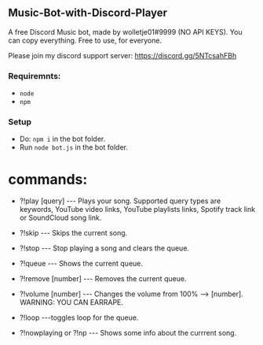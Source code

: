 ## Music-Bot-with-Discord-Player
A free Discord Music bot, made by wolletje01#9999 (NO API KEYS). You can copy everything. Free to use, for everyone.

Please join my discord support server:
https://discord.gg/5NTcsahFBh

### Requiremnts:
* `node`
* `npm`

### Setup
* Do: `npm i` in the bot folder.
* Run `node bot.js` in the bot folder.

# commands:

* ?!play [query] --- Plays your song. Supported query types are keywords, YouTube video links, YouTube playlists links, Spotify track link or SoundCloud song link.

* ?!skip --- Skips the current song.

* ?!stop --- Stop playing a song and clears the queue.

* ?!queue --- Shows the current queue.

* ?!remove [number] --- Removes the current queue.

* ?!volume [number] --- Changes the volume from 100% --> [number]. WARNING: YOU CAN EARRAPE.

* ?!loop ---toggles loop for the queue.

* ?!nowplaying or ?!np --- Shows some info about the currrent song.
